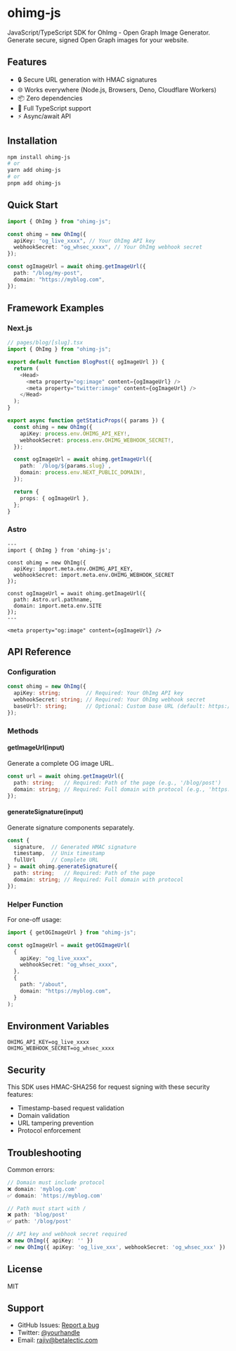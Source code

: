 # ohimg-js

JavaScript/TypeScript SDK for OhImg - Open Graph Image Generator. Generate secure, signed Open Graph images for your website.

## Features

- 🔒 Secure URL generation with HMAC signatures
- 🌐 Works everywhere (Node.js, Browsers, Deno, Cloudflare Workers)
- 📦 Zero dependencies
- 💪 Full TypeScript support
- ⚡ Async/await API

## Installation

```bash
npm install ohimg-js
# or
yarn add ohimg-js
# or
pnpm add ohimg-js
```

## Quick Start

```typescript
import { OhImg } from "ohimg-js";

const ohimg = new OhImg({
  apiKey: "og_live_xxxx", // Your OhImg API key
  webhookSecret: "og_whsec_xxxx", // Your OhImg webhook secret
});

const ogImageUrl = await ohimg.getImageUrl({
  path: "/blog/my-post",
  domain: "https://myblog.com",
});
```

## Framework Examples

### Next.js

```typescript
// pages/blog/[slug].tsx
import { OhImg } from "ohimg-js";

export default function BlogPost({ ogImageUrl }) {
  return (
    <Head>
      <meta property="og:image" content={ogImageUrl} />
      <meta property="twitter:image" content={ogImageUrl} />
    </Head>
  );
}

export async function getStaticProps({ params }) {
  const ohimg = new OhImg({
    apiKey: process.env.OHIMG_API_KEY!,
    webhookSecret: process.env.OHIMG_WEBHOOK_SECRET!,
  });

  const ogImageUrl = await ohimg.getImageUrl({
    path: `/blog/${params.slug}`,
    domain: process.env.NEXT_PUBLIC_DOMAIN!,
  });

  return {
    props: { ogImageUrl },
  };
}
```

### Astro

```astro
---
import { OhImg } from 'ohimg-js';

const ohimg = new OhImg({
  apiKey: import.meta.env.OHIMG_API_KEY,
  webhookSecret: import.meta.env.OHIMG_WEBHOOK_SECRET
});

const ogImageUrl = await ohimg.getImageUrl({
  path: Astro.url.pathname,
  domain: import.meta.env.SITE
});
---

<meta property="og:image" content={ogImageUrl} />
```

## API Reference

### Configuration

```typescript
const ohimg = new OhImg({
  apiKey: string;        // Required: Your OhImg API key
  webhookSecret: string; // Required: Your OhImg webhook secret
  baseUrl?: string;      // Optional: Custom base URL (default: https://og.ohimg.dev)
});
```

### Methods

#### getImageUrl(input)

Generate a complete OG image URL.

```typescript
const url = await ohimg.getImageUrl({
  path: string;   // Required: Path of the page (e.g., '/blog/post')
  domain: string; // Required: Full domain with protocol (e.g., 'https://example.com')
});
```

#### generateSignature(input)

Generate signature components separately.

```typescript
const {
  signature,  // Generated HMAC signature
  timestamp,  // Unix timestamp
  fullUrl     // Complete URL
} = await ohimg.generateSignature({
  path: string;   // Required: Path of the page
  domain: string; // Required: Full domain with protocol
});
```

### Helper Function

For one-off usage:

```typescript
import { getOGImageUrl } from "ohimg-js";

const ogImageUrl = await getOGImageUrl(
  {
    apiKey: "og_live_xxxx",
    webhookSecret: "og_whsec_xxxx",
  },
  {
    path: "/about",
    domain: "https://myblog.com",
  }
);
```

## Environment Variables

```env
OHIMG_API_KEY=og_live_xxxx
OHIMG_WEBHOOK_SECRET=og_whsec_xxxx
```

## Security

This SDK uses HMAC-SHA256 for request signing with these security features:

- Timestamp-based request validation
- Domain validation
- URL tampering prevention
- Protocol enforcement

## Troubleshooting

Common errors:

```typescript
// Domain must include protocol
❌ domain: 'myblog.com'
✅ domain: 'https://myblog.com'

// Path must start with /
❌ path: 'blog/post'
✅ path: '/blog/post'

// API key and webhook secret required
❌ new OhImg({ apiKey: '' })
✅ new OhImg({ apiKey: 'og_live_xxx', webhookSecret: 'og_whsec_xxx' })
```

## License

MIT

## Support

- GitHub Issues: [Report a bug](https://github.com/yourusername/ohimg-js/issues)
- Twitter: [@yourhandle](https://twitter.com/yourhandle)
- Email: rajiv@betalectic.com
